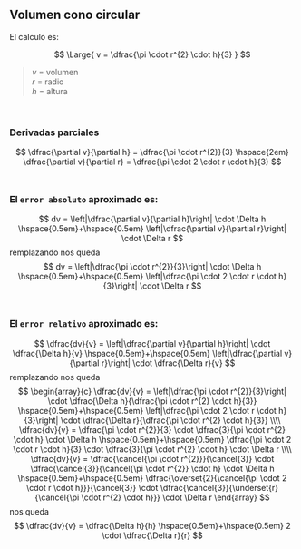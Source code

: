 ## Volumen cono circular
El calculo es:

$$
\Large{
    v = \dfrac{\pi \cdot r^{2} \cdot h}{3}
}
$$
> $v$ = volumen 
> <br>
> $r$ = radio
> <br> 
> $h$ = altura

<br>

### Derivadas parciales

$$
    \dfrac{\partial v}{\partial h} = \dfrac{\pi \cdot r^{2}}{3}
    \hspace{2em}
    \dfrac{\partial v}{\partial r} = \dfrac{\pi \cdot 2 \cdot r \cdot h}{3}
$$
<br>

### El `error absoluto` aproximado es:

$$
    dv = \left|\dfrac{\partial v}{\partial h}\right| \cdot \Delta h 
    \hspace{0.5em}+\hspace{0.5em} 
    \left|\dfrac{\partial v}{\partial r}\right| \cdot \Delta r
$$
remplazando nos queda
$$
    dv = \left|\dfrac{\pi \cdot r^{2}}{3}\right| \cdot \Delta h 
    \hspace{0.5em}+\hspace{0.5em} 
    \left|\dfrac{\pi \cdot 2 \cdot r \cdot h}{3}\right| \cdot \Delta r
$$
<br>

### El `error relativo` aproximado es:

$$
    \dfrac{dv}{v} = \left|\dfrac{\partial v}{\partial h}\right| \cdot \dfrac{\Delta h}{v} 
    \hspace{0.5em}+\hspace{0.5em} 
    \left|\dfrac{\partial v}{\partial r}\right| \cdot \dfrac{\Delta r}{v}
$$
remplazando nos queda
$$
\begin{array}{c}
    \dfrac{dv}{v} = \left|\dfrac{\pi \cdot r^{2}}{3}\right| \cdot \dfrac{\Delta h}{\dfrac{\pi \cdot r^{2} \cdot h}{3}} 
    \hspace{0.5em}+\hspace{0.5em} 
    \left|\dfrac{\pi \cdot 2 \cdot r \cdot h}{3}\right| \cdot \dfrac{\Delta r}{\dfrac{\pi \cdot r^{2} \cdot h}{3}}
    \\\\
    \dfrac{dv}{v} = \dfrac{\pi \cdot r^{2}}{3} \cdot \dfrac{3}{\pi \cdot r^{2} \cdot h} \cdot \Delta h 
    \hspace{0.5em}+\hspace{0.5em} 
    \dfrac{\pi \cdot 2 \cdot r \cdot h}{3} \cdot \dfrac{3}{\pi \cdot r^{2} \cdot h} \cdot \Delta r
    \\\\
    \dfrac{dv}{v} = \dfrac{\cancel{\pi \cdot r^{2}}}{\cancel{3}} \cdot \dfrac{\cancel{3}}{\cancel{\pi \cdot r^{2}} \cdot h} \cdot \Delta h 
    \hspace{0.5em}+\hspace{0.5em} 
    \dfrac{\overset{2}{\cancel{\pi \cdot 2 \cdot r \cdot h}}}{\cancel{3}} \cdot \dfrac{\cancel{3}}{\underset{r}{\cancel{\pi \cdot r^{2} \cdot h}}} \cdot \Delta r
\end{array}
$$
nos queda
$$
    \dfrac{dv}{v}  = \dfrac{\Delta h}{h} \hspace{0.5em}+\hspace{0.5em} 2 \cdot \dfrac{\Delta r}{r}
$$